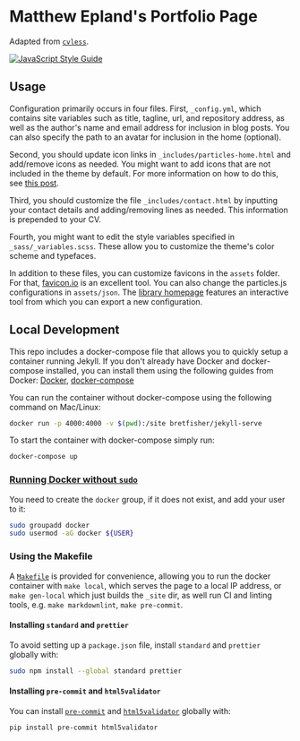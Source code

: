 # Matthew Epland's Portfolio Page

Adapted from [`cvless`](https://github.com/piazzai/cvless).

[![JavaScript Style Guide](https://img.shields.io/badge/code_style-standard-brightgreen.svg)](https://standardjs.com)

## Usage

Configuration primarily occurs in four files.
First, `_config.yml`, which contains site variables such as title, tagline, url,
and repository address, as well as the author's name and email address for inclusion in blog posts.
You can also specify the path to an avatar for inclusion in the home (optional).

Second, you should update icon links in `_includes/particles-home.html`
and add/remove icons as needed.
You might want to add icons that are not included in the theme by default.
For more information on how to do this,
see [this post](https://cvless.netlify.app/2022/08/01/on-the-use-of-icons/).

Third, you should customize the file `_includes/contact.html`
by inputting your contact details and adding/removing lines as needed.
This information is prepended to your CV.

Fourth, you might want to edit the style variables specified in `_sass/_variables.scss`.
These allow you to customize the theme's color scheme and typefaces.

In addition to these files, you can customize favicons in the `assets` folder.
For that, [favicon.io](https://favicon.io/) is an excellent tool.
You can also change the particles.js configurations in `assets/json`.
The [library homepage](https://vincentgarreau.com/particles.js/)
features an interactive tool from which you can export a new configuration.

## Local Development

This repo includes a docker-compose file that
allows you to quickly setup a container running Jekyll.
If you don't already have Docker and docker-compose installed,
you can install them using the following guides from Docker:
[Docker](https://docs.docker.com/get-docker/),
[docker-compose](https://docs.docker.com/compose/install/)

You can run the container without docker-compose using the following command on Mac/Linux:

```bash
docker run -p 4000:4000 -v $(pwd):/site bretfisher/jekyll-serve
```

To start the container with docker-compose simply run:

```bash
docker-compose up
```

### [Running Docker without `sudo`](https://www.digitalocean.com/community/questions/how-to-fix-docker-got-permission-denied-while-trying-to-connect-to-the-docker-daemon-socket)
You need to create the `docker` group, if it does not exist,
and add your user to it:

```bash
sudo groupadd docker
sudo usermod -aG docker ${USER}
```

### Using the Makefile
A [`Makefile`](Makefile) is provided for convenience,
allowing you to run the docker container with `make local`,
which serves the page to a local IP address,
or `make gen-local` which just builds the `_site` dir,
as well run CI and linting tools,
e.g. `make markdownlint`, `make pre-commit`.

#### Installing `standard` and `prettier`
To avoid setting up a `package.json` file,
install `standard` and `prettier` globally with:

```bash
sudo npm install --global standard prettier
```

#### Installing `pre-commit` and `html5validator`
You can install [`pre-commit`](https://pre-commit.com) and
[`html5validator`](https://github.com/svenkreiss/html5validator) globally with:

```bash
pip install pre-commit html5validator
```
